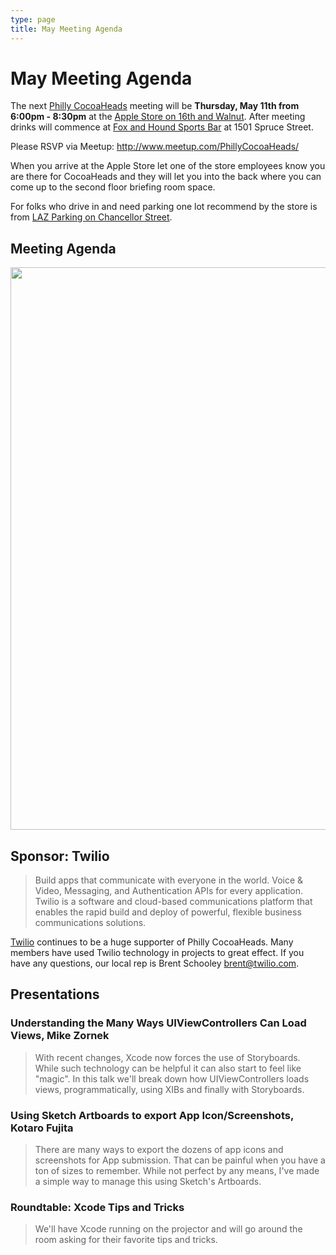 ```yaml
---
type: page
title: May Meeting Agenda
---
```


# May Meeting Agenda

The next [Philly CocoaHeads][PC] meeting will be **Thursday, May 11th from 6:00pm - 8:30pm** at the [Apple Store on 16th and Walnut][Apple]. After meeting drinks will commence at [Fox and Hound Sports Bar][FOX] at 1501 Spruce Street.

[PC]:http://phillycocoa.org
[Apple]:http://www.apple.com/retail/walnutstreet/
[FOX]: http://www.foxandhound.com/locations/philadelphia/

Please RSVP via Meetup: <http://www.meetup.com/PhillyCocoaHeads/>

When you arrive at the Apple Store let one of the store employees know you are there for CocoaHeads and they will let you into the back where you can come up to the second floor briefing room space.

For folks who drive in and need parking one lot recommend by the store is from [LAZ Parking on Chancellor Street](https://goo.gl/maps/JJ5rFcG1hX72).

## Meeting Agenda

<p><img src="/images/agenda.png" width="900px"/></p>

## Sponsor: Twilio

> Build apps that communicate with everyone in the world. Voice & Video, Messaging, and Authentication APIs for every application. Twilio is a software and cloud-based communications platform that enables the rapid build and deploy of powerful, flexible business communications solutions.

[Twilio](http://www.twilio.com) continues to be a huge supporter of Philly CocoaHeads. Many members have used Twilio technology in projects to great effect. If you have any questions, our local rep is Brent Schooley <brent@twilio.com>.

## Presentations

### Understanding the Many Ways UIViewControllers Can Load Views, Mike Zornek

> With recent changes, Xcode now forces the use of Storyboards. While such technology can be helpful it can also start to feel like "magic". In this talk we'll break down how UIViewControllers loads views, programmatically, using XIBs and finally with Storyboards.

### Using Sketch Artboards to export App Icon/Screenshots, Kotaro Fujita

> There are many ways to export the dozens of app icons and screenshots for App submission. That can be painful when you have a ton of sizes to remember. While not perfect by any means, I've made a simple way to manage this using Sketch's Artboards.

### Roundtable: Xcode Tips and Tricks

> We'll have Xcode running on the projector and will go around the room asking for their favorite tips and tricks.


